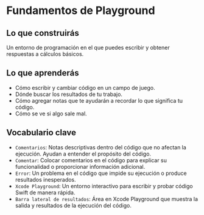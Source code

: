 # Fundamentos de Playground

## Lo que construirás

Un entorno de programación en el que puedes escribir y obtener respuestas a cálculos básicos.

## Lo que aprenderás

- Cómo escribir y cambiar código en un campo de juego.
- Dónde buscar los resultados de tu trabajo.
- Cómo agregar notas que te ayudarán a recordar lo que significa tu código.
- Cómo se ve si algo sale mal.

## Vocabulario clave

- ``Comentarios``: Notas descriptivas dentro del código que no afectan la ejecución. Ayudan a entender el propósito del código.
- ``Comentar``: Colocar comentarios en el código para explicar su funcionalidad o proporcionar información adicional.
- ``Error``: Un problema en el código que impide su ejecución o produce resultados inesperados.
- ``Xcode Playground``: Un entorno interactivo para escribir y probar código Swift de manera rápida.
- ``Barra lateral de resultados``: Área en Xcode Playground que muestra la salida y resultados de la ejecución del código.

